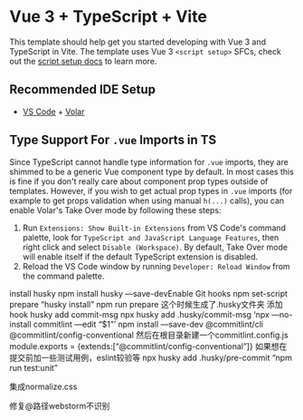 # Vue 3 + TypeScript + Vite

This template should help get you started developing with Vue 3 and TypeScript in Vite. The template uses Vue 3 `<script setup>` SFCs, check out the [script setup docs](https://v3.vuejs.org/api/sfc-script-setup.html#sfc-script-setup) to learn more.

## Recommended IDE Setup

- [VS Code](https://code.visualstudio.com/) + [Volar](https://marketplace.visualstudio.com/items?itemName=johnsoncodehk.volar)

## Type Support For `.vue` Imports in TS

Since TypeScript cannot handle type information for `.vue` imports, they are shimmed to be a generic Vue component type by default. In most cases this is fine if you don't really care about component prop types outside of templates. However, if you wish to get actual prop types in `.vue` imports (for example to get props validation when using manual `h(...)` calls), you can enable Volar's Take Over mode by following these steps:

1. Run `Extensions: Show Built-in Extensions` from VS Code's command palette, look for `TypeScript and JavaScript Language Features`, then right click and select `Disable (Workspace)`. By default, Take Over mode will enable itself if the default TypeScript extension is disabled.
2. Reload the VS Code window by running `Developer: Reload Window` from the command palette.


install husky
npm install husky —save-devEnable Git hooks
npm set-script prepare “husky install”
npm run prepare
这个时候生成了.husky文件夹
添加hook
husky add commit-msg
npx husky add .husky/commit-msg ‘npx —no-install commitlint —edit “$1”’
npm install —save-dev @commitlint/cli @commitlint/config-conventional
然后在根目录新建一个commitlint.config.js
module.exports = {extends:[“@commitlint/config-conventional”]}
如果想在提交前加一些测试用例，eslint较验等
npx husky add .husky/pre-commit “npm run test:unit”

集成normalize.css

修复@路径webstorm不识别


